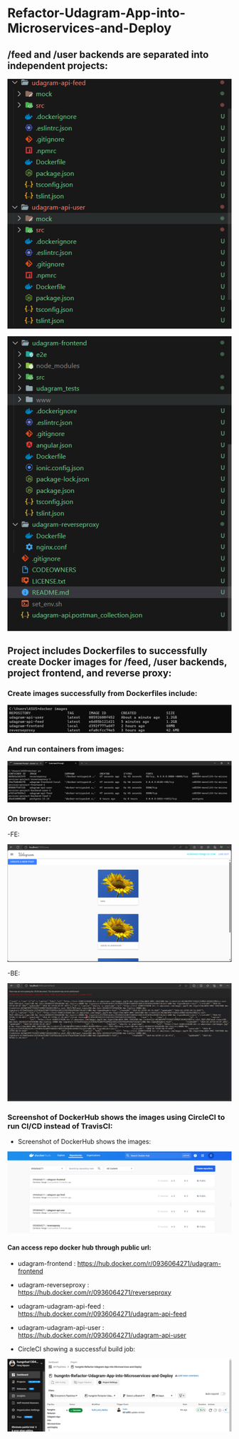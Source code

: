 # Refactor-Udagram-App-into-Microservices-and-Deploy

## /feed and /user backends are separated into independent projects:

![Screenshot](./screenshots/Screenshot_1.png)

![Screenshot](./screenshots/Screenshot_2.png)

## Project includes Dockerfiles to successfully create Docker images for /feed, /user backends, project frontend, and reverse proxy:

### Create images successfully from Dockerfiles include:

![Screenshot](./screenshots/Screenshot_5.png)

### And run containers from images:

![Screenshot](./screenshots/Screenshot_6.png)

### On browser:

-FE:

![Screenshot](./screenshots/Screenshot_7.png)

-BE: 

![Screenshot](./screenshots/Screenshot_8.png)

### Screenshot of DockerHub shows the images using CircleCI to run CI/CD instead of TravisCI:

- Screenshot of DockerHub shows the images: 

![Screenshot](./screenshots/Screenshot_10.png)

#### Can access repo docker hub through public url:

-  udagram-frontend : https://hub.docker.com/r/0936064271/udagram-frontend
-  udagram-reverseproxy : https://hub.docker.com/r/0936064271/reverseproxy
-  udagram-udagram-api-feed : https://hub.docker.com/r/0936064271/udagram-api-feed
-  udagram-udagram-api-user : https://hub.docker.com/r/0936064271/udagram-api-user

- CircleCI showing a successful build job:

![Screenshot](./screenshots/Screenshot_11.png)